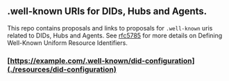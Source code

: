 ## .well-known URIs for DIDs, Hubs and Agents.

This repo contains proposals and links to proposals for `.well-known` uris related to DIDs, Hubs and Agents. See [rfc5785](https://tools.ietf.org/html/rfc5785) for more details on Defining Well-Known Uniform Resource Identifiers.

### [https://example.com/.well-known/did-configuration](./resources/did-configuration)
